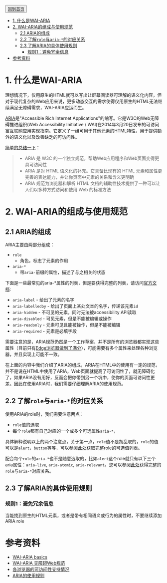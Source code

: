 <button>[回到首页](../index.md)</button>
<!-- TOC -->

- [1. 什么是WAI-ARIA](#1-什么是wai-aria)
- [2. WAI-ARIA的组成与使用规范](#2-wai-aria的组成与使用规范)
  - [2.1 ARIA的组成](#21-aria的组成)
  - [2.2 了解`role`与`aria-*`的对应关系](#22-了解role与aria-的对应关系)
  - [2.3 了解ARIA的具体使用规则](#23-了解aria的具体使用规则)
    - [规则1：避免冗余信息](#规则1避免冗余信息)
- [参考资料](#参考资料)

<!-- /TOC -->
# 1. 什么是WAI-ARIA

理想情况下，仅用原生的HTML就可以写出让屏幕阅读器可理解的语义化内容，但对于现代复杂的Web应用来说，更多动态交互的需求使得仅用原生的HTML无法继续满足无障碍需求，WAI-ARIA应运而生。

[ARIA](https://www.w3.org/TR/wai-aria-1.1/)是"Accessible Rich Internet Applications"的缩写。它是W3C的Web无障碍推进组织(Web Accessibility Initiative / WAI)在2014年3月20日发布的可访问富互联网应用实现指南。它定义了一组可用于其他元素的HTML特性，用于提供额外的语义化以及改善缺乏的可访问性。

[简单的总结一下](https://www.w3cplus.com/wai-aria/wai-aria.html)：

> - ARIA 是 W3C 的一个独立规范，帮助Web应用程序和Web页面变得更具可访问性
> - ARIA 是对 HTML 语义化的补充。它具备比现有的 HTML 元素和属性更完善的表达能力，并让你页面中元素的关系和含义更明确
> - ARIA 规范为浏览器和解析 HTML 文档的辅助性技术提供了一种可以让人们以多种方式访问和使用 Web 的标准方法

# 2. WAI-ARIA的组成与使用规范

## 2.1 ARIA的组成

ARIA主要由两部分组成：

- `role`
  - 角色，标志了元素的作用
- `aria-*`
  - 带`aria-`前缀的属性，描述了与之相关的状态

下面是一些最常见的aria-*属性的列表，但是要获得完整的列表，请访问[官方文档](https://developer.mozilla.org/en-US/docs/Web/Accessibility/ARIA/ARIA_Techniques#Roles):

- `aria-label` - 给出了元素的名字
- `aria-labelledby` - 给出了页面上某处文本的名字，传递该元素`id`
- `aria-hidden` - 不可见的元素，同时无法被accessibility API读取
- `aria-disabled` - 可见元素，但是不能被编辑或操作
- `aria-readonly` - 元素可见且能被操作，但是不能被编辑
- `aria-required` - 元素是必填字段

需要注意的是，ARIA规范仍然是一个工作草案，并不是所有的浏览器都实现这些属性（目前只有[Edge浏览器做到了满分](https://www.html5accessibility.com/)），可能需要有多个属性来处理各种浏览器，并且实现上可能不一致。


在上面的内容中我们介绍了ARIA的组成，ARIA在HTML中的使用有一定的规范，并不是说在HTML中使用了ARIA，Web页面就提高了可访问性了，就无障碍化了，如果ARIA没有用好，反而会把你带到另一个坑中，使你的页面可访问性更差。因此在使用ARIA时，我们需要仔细理解ARIA的使用规范。

## 2.2 了解`role`与`aria-*`的对应关系

使用ARIA的role时，我们需要注意两点：
- `role`值的选取
- 每个`role`都有自己对应的一个或多个可选属性`aria-*`，

具体解释说明以上的两个注意点，关于第一点，`role`值不是胡乱取的，`role`的值可以是`alert`，`button`等等，可以参阅[此处](https://developer.mozilla.org/en-US/docs/Web/Accessibility/ARIA/ARIA_Techniques#Roles)获取完整role的可选值列表。

配合每个`role`的`aria-*`也不是随意选取的，比如`alert`这个role就只有以下三个aria属性：`aria-live`, `aria-atomic`, `aria-relevant`。您可以参阅[此处](http://whatsock.com/training/matrices/)获得完整的`role`与`aria-*`对应关系。

## 2.3 了解ARIA的具体使用规则

### 规则1：避免冗余信息

当能找到原生的HTML元素，或者是带有相同语义或行为的属性时，不要继续添加ARIA role


# 参考资料
- [WAI-ARIA basics](https://developer.mozilla.org/zh-CN/docs/learn/Accessibility/WAI-ARIA_basics)
- [WAI-ARIA 无障碍Web规范](https://www.w3cplus.com/wai-aria/wai-aria.html)
- [各浏览器的可访问性支持情况](https://www.html5accessibility.com/)
- [ARIA的使用规则](https://www.w3.org/TR/using-aria/#rule1)
